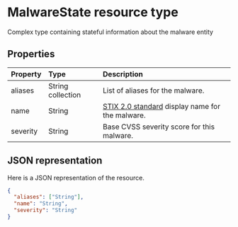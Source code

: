 # MalwareState resource type

Complex type containing stateful information about the malware entity

## Properties

| Property   | Type|Description|
|:---------------|:--------|:----------|
|aliases|String collection|List of aliases for the malware.|
|name|String|[STIX 2.0 standard](https://oasis-open.github.io/cti-documentation/stix/intro) display name for the malware.|
|severity|String|Base CVSS severity score for this malware.|

## JSON representation

Here is a JSON representation of the resource.

<!-- {
  "blockType": "resource",
  "optionalProperties": [

  ],
  "@odata.type": "microsoft.graph.MalwareState"
}-->

```json
{
  "aliases": ["String"],
  "name": "String",
  "severity": "String"
}

```

<!-- uuid: 8fcb5dbc-d5aa-4681-8e31-b001d5168d79
2015-10-25 14:57:30 UTC -->
<!-- {
  "type": "#page.annotation",
  "description": "MalwareState resource",
  "keywords": "",
  "section": "documentation",
  "tocPath": ""
}-->